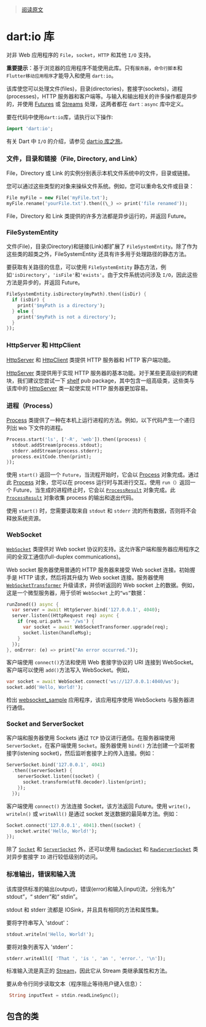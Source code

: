> [阅读原文](https://api.dart.dev/stable/2.6.0/dart-io/dart-io-library.html)

# dart:io 库

对非 Web 应用程序的 `File`，`socket`，`HTTP` 和其他 `I/O` 支持。

**重要提示**：基于浏览器的应用程序不能使用此库。只有`服务器`，`命令行脚本`和 `Flutter移动应用程序`才能导入和使用 `dart:io`。

该库使您可以处理文件(files)，目录(directories)，套接字(sockets)，进程(processes)，HTTP 服务器和客户端等。与输入和输出相关的许多操作都是异步的，并使用 [Futures](https://api.dart.dev/stable/2.6.0/dart-async/Future-class.html) 或 [Streams](https://api.dart.dev/stable/2.6.0/dart-async/Stream-class.html) 处理，这两者都在 `dart：async` 库中定义。

要在代码中使用`dart:io`库，请执行以下操作:

```dart
import 'dart:io';
```

有关 Dart 中 `I/O` 的介绍，请参见 [dart:io 库之旅](https://www.dartlang.org/dart-vm/io-library-tour)。

### 文件，目录和链接（File, Directory, and Link）

File，Directory 或 Link 的实例分别表示本机文件系统中的文件，目录或链接。

您可以通过这些类型的对象来操纵文件系统。例如，您可以重命名文件或目录：

```dart
File myFile = new File('myFile.txt');
myFile.rename('yourFile.txt').then((\_) => print('file renamed'));
```

File，Directory 和 Link 类提供的许多方法都是异步运行的，并返回 Future。

### FileSystemEntity

文件(File)，目录(Directory)和链接(Link)都扩展了 `FileSystemEntity`。除了作为这些类的超类之外，FileSystemEntity 还具有许多用于处理路径的静态方法。

要获取有关路径的信息，可以使用 `FileSystemEntity` 静态方法，例如`'isDirectory'`，`'isFile'`和`'exists'`。由于文件系统访问涉及 `I/O`，因此这些方法是异步的，并返回 Future。

```dart
FileSystemEntity.isDirectory(myPath).then((isDir) {
  if (isDir) {
    print('$myPath is a directory');
  } else {
    print('$myPath is not a directory');
  }
});
```

### HttpServer 和 HttpClient

[HttpServer](https://api.dart.dev/stable/2.6.0/dart-io/HttpServer-class.html) 和 [HttpClient](https://api.dart.dev/stable/2.6.0/dart-io/HttpClient-class.html) 类提供 HTTP 服务器和 HTTP 客户端功能。

[HttpServer](https://api.dart.dev/stable/2.6.0/dart-io/HttpServer-class.html) 类提供用于实现 HTTP 服务器的基本功能。对于某些更高级别的构建块，我们建议您尝试一下 [shelf](https://pub.dartlang.org/packages/shelf) pub package，其中包含一组高级类，这些类与该库中的 [HttpServer](https://api.dart.dev/stable/2.6.0/dart-io/HttpServer-class.html) 类一起使实现 HTTP 服务器更加容易。

### 进程（Process）

[Process](https://api.dart.dev/stable/2.6.0/dart-io/Process-class.html) 类提供了一种在本机上运行进程的方法。例如，以下代码产生一个递归列出 `Web` 下文件的进程。

```dart
Process.start('ls', ['-R', 'web']).then((process) {
  stdout.addStream(process.stdout);
  stderr.addStream(process.stderr);
  process.exitCode.then(print);
});
```

使用 `start()` 返回一个 `Future`，当流程开始时，它会以 [Process](https://api.dart.dev/stable/2.6.0/dart-io/Process-class.html) 对象完成。通过此 [Process](https://api.dart.dev/stable/2.6.0/dart-io/Process-class.html) 对象，您可以在 process 运行时与其进行交互。使用 `run（）`返回一个 Future，当生成的进程终止时，它会以 [`ProcessResult`](https://api.dart.dev/stable/2.6.0/dart-io/ProcessResult-class.html) 对象完成。此 [`ProcessResult`](https://api.dart.dev/stable/2.6.0/dart-io/ProcessResult-class.html) 对象收集 process 的输出和退出代码。

使用 `start()` 时，您需要读取来自 `stdout` 和 `stderr` 流的所有数据，否则将不会释放系统资源。

### WebSocket

[`WebSocket`](https://api.dart.dev/stable/2.6.0/dart-io/WebSocket-class.html) 类提供对 Web socket 协议的支持。这允许客户端和服务器应用程序之间的全双工通信(full-duplex communications)。

Web socket 服务器使用普通的 HTTP 服务器来接受 Web socket 连接。初始握手是 HTTP 请求，然后将其升级为 Web socket 连接。服务器使用 [`WebSocketTransformer`](https://api.dart.dev/stable/2.6.0/dart-io/WebSocketTransformer-class.html) 升级请求，并侦听返回的 Web socket 上的数据。例如，这是一个微型服务器，用于侦听 `WebSocket` 上的`“ws”`数据：

```dart
runZoned(() async {
  var server = await HttpServer.bind('127.0.0.1', 4040);
  server.listen((HttpRequest req) async {
    if (req.uri.path == '/ws') {
      var socket = await WebSocketTransformer.upgrade(req);
      socket.listen(handleMsg);
    }
  });
}, onError: (e) => print("An error occurred."));
```

客户端使用 `connect()`方法和使用 Web 套接字协议的 URI 连接到 WebSocket。客户端可以使用 `add()`方法写入 WebSocket。例如，

```dart
var socket = await WebSocket.connect('ws://127.0.0.1:4040/ws');
socket.add('Hello, World!');
```

检出 [websocket_sample](https://github.com/dart-lang/dart-samples/tree/master/html5/web/websockets/basics) 应用程序，该应用程序使用 WebSockets 与服务器进行通信。

### Socket and ServerSocket

客户端和服务器使用 Sockets 通过 `TCP` 协议进行通信。在服务器端使用 `ServerSocket`，在客户端使用 `Socket`。服务器使用 `bind()` 方法创建一个监听套接字(istening socket)，然后监听套接字上的传入连接。例如：

```dart
ServerSocket.bind('127.0.0.1', 4041)
  .then((serverSocket) {
    serverSocket.listen((socket) {
      socket.transform(utf8.decoder).listen(print);
    });
  });
```

客户端使用 `connect()` 方法连接 Socket，该方法返回 Future。使用 `write()`，`writeln()` 或 `writeAll()` 是通过 socket 发送数据的最简单方法。例如：

```dart
Socket.connect('127.0.0.1', 4041).then((socket) {
   socket.write('Hello, World!');
});
```

除了 [`Socket`](https://api.dart.dev/stable/2.6.0/dart-io/Socket-class.html) 和 [`ServerSocket`](https://api.dart.dev/stable/2.6.0/dart-io/ServerSocket-class.html) 外，还可以使用 [`RawSocket`](https://api.dart.dev/stable/2.6.0/dart-io/RawSocket-class.html) 和 [`RawServerSocket`](https://api.dart.dev/stable/2.6.0/dart-io/RawServerSocket-class.html) 类对异步套接字 `IO` 进行较低级别的访问。

### 标准输出，错误和输入流

该库提供标准的输出(output)，错误(error)和输入(input)流，分别名为“ stdout”，“ stderr”和“ stdin”。

stdout 和 stderr 流都是 IOSink，并且具有相同的方法和属性集。

要将字符串写入 'stdout'：

```dart
stdout.writeln('Hello, World!');
```

要将对象列表写入 'stderr'：

```dart
stderr.writeAll([ 'That ', 'is ', 'an ', 'error.', '\n']);
```

标准输入流是真正的 [Stream](https://api.dart.dev/stable/2.6.0/dart-async/Stream-class.html)，因此它从 Stream 类继承属性和方法。

要从命令行同步读取文本（程序阻止等待用户键入信息）：

```dart
 String inputText = stdin.readLineSync();
```

## 包含的类

